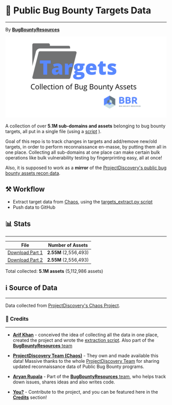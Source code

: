 # 📂 Public Bug Bounty Targets Data
---
By [**BugBountyResources**](https://github.com/BugBountyResources)

![Logo](logo_bbr.png)

A collection of over **5.1M sub-domains and assets** belonging to bug bounty targets, all put in a single file (using a [script](https://github.com/BugBountyResources/targets/blob/main/targets_extract.py) ).

Goal of this repo is to track changes in targets and add/remove new/old targets, in order to perform reconnaissance en-masse, by putting them all in one place.
Collecting all sub-domains at one place can make certain bulk operations like bulk vulnerability testing by fingerprinting easy, all at once!

Also, it is supposed to work as a **mirror** of the [ProjectDiscovery's public bug bounty assets recon data](https://chaos.projectdiscovery.io).

## ⚒️ Workflow
  - Extract target data from [Chaos](https://chaos.projectdiscovery.io/), using the [targets_extract.py script](https://github.com/BugBountyResources/targets/blob/main/targets_extract.py)
  - Push data to GitHub

## 📊 Stats
---

| File                 | Number of Assets     |
|---------------------- | --------------------------|
| [Download Part 1](https://github.com/BugBountyResources/targets/raw/main/all_0.txt)       | **2.55M**  (2,556,493)             |
| [Download Part 2](https://github.com/BugBountyResources/targets/raw/main/all_1.txt)       | **2.55M**   (2,556,493)            |

Total collected: **5.1M assets** (5,112,986 assets)


## ℹ️ Source of Data
---
Data collected from [ProjectDiscovery's Chaos Project](https://chaos.projectdiscovery.io/).

### 🙌 Credits
---
  - [**Arif Khan**](https://twitter.com/payloadartist) - conceived the idea of collecting all the data in one place, created the project and wrote the [extraction script](https://github.com/BugBountyResources/targets/blob/main/targets_extract.py). Also part of the [**BugBountyResources** team](https://github.com/BugBountyResources)

  - [**ProjectDiscovery Team (Chaos)**](https://twitter.com/pdchaos) - They own and made available this data! Massive thanks to the whole [ProjectDiscovery Team](https://projectdiscovery.io) for sharing updated reconnaissance data of Public Bug Bounty programs. 
  
  - [**Aryan Rupala**](https://twitter.com/aryan_2808) - Part of the [**BugBountyResources** team](https://github.com/BugBountyResources), who helps track down issues, shares ideas and also writes code.

  - [**You?**](https://github.com/BugBountyResources/targets/pulls) - Contribute to the project, and you can be featured here in the [**Credits**](https://github.com/BugBountyResources/targets/blob/main/README.md#-credits) section!
